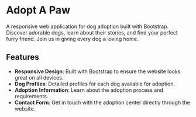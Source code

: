 # Adopt A Paw

A responsive web application for dog adoption built with Bootstrap. Discover adorable dogs, learn about their stories, and find your perfect furry friend. Join us in giving every dog a loving home.

## Features

- **Responsive Design**: Built with Bootstrap to ensure the website looks great on all devices.
- **Dog Profiles**: Detailed profiles for each dog available for adoption.
- **Adoption Information**: Learn about the adoption process and requirements.
- **Contact Form**: Get in touch with the adoption center directly through the website.
